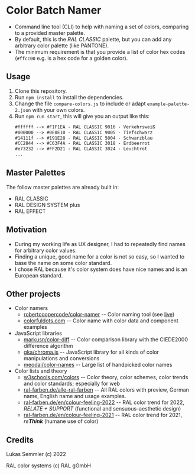 # Color Batch Namer

* Command line tool (CLI) to help with naming a set of colors, comparing to a provided master palette.
* By default, this is the *RAL CLASSIC* palette, but you can add any arbitrary color palette (like PANTONE).
* The minimum requirement is that you provide a list of color hex codes (`#ffcc00` e.g. is a hex code for a golden color).


## Usage

1. Clone this repository.
2. Run `npm install` to install the dependencies.
3. Change the file `compare-colors.js` to include or adapt `example-palette-2.json` with your own colors.
4. Run `npm run start`, this will give you an output like this:
   ```txt
   #ffffff --> #F1F1EA - RAL CLASSIC 9016 - Verkehrsweiß
   #000000 --> #0E0E10 - RAL CLASSIC 9005 - Tiefschwarz
   #14111f --> #191E28 - RAL CLASSIC 5004 - Schwarzblau
   #CC2844 --> #C63F4A - RAL CLASSIC 3018 - Erdbeerrot
   #e73232 --> #FF2D21 - RAL CLASSIC 3024 - Leuchtrot
   ...
   ```


## Master Palettes

The follow master palettes are already built in:

* RAL CLASSIC
* RAL DESIGN SYSTEM plus
* RAL EFFECT


## Motivation

* During my working life as UX designer, I had to repeatedly find names for arbitrary color values.
* Finding a unique, good name for a color is not so easy, so I wanted to base the name on some color standard.
* I chose RAL because it's color system does have nice names and is an European standard.


## Other projects

* Color namers
  * [robertcoopercode/color-namer](https://github.com/robertcoopercode/color-namer) -- Color naming tool (see [live](https://colornamer.netlify.app/))
  * [colorfuldots.com](https://colorfuldots.com/color/2C3090) -- Color name with color data and component examples
* JavaScript libraries
  * [markusn/color-diff](https://github.com/markusn/color-diff) -- Color comparison library with the CIEDE2000 difference algorithm
  * [gka/chroma.js](https://github.com/gka/chroma.js) -- JavaScript library for all kinds of color manipulations and conversions
  * [meodai/color-names](https://github.com/meodai/color-names) -- Large list of handpicked color names
* Color lists and theory
  * [w3schools.com/colors](https://www.w3schools.com/colors/) -- Color theory, color schemes, color trends and color standards; especially for web
  * [ral-farben.de/alle-ral-farben](https://www.ral-farben.de/alle-ral-farben) -- All RAL colors with preview, German name, English name and usage examples.
  * [ral-farben.de/en/colour-feeling-2022](https://www.ral-farben.de/en/colour-feeling-2022) -- RAL color trend for 2022, *RELATE + SUPPORT* (functional and sensuous-aesthetic design)
  * [ral-farben.de/en/colour-feeling-2021](https://www.ral-farben.de/en/colour-feeling-2021) -- RAL color trend for 2021, *re**Think*** (humane use of color)


## Credits

Lukas Semmler (c) 2022

RAL color systems (c) RAL gGmbH
